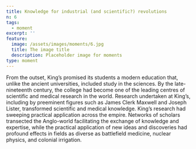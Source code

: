 ```yaml
---
title: Knowledge for industrial (and scientific?) revolutions
n: 6
tags:
  - moment
excerpt: ''
feature:
  image: /assets/images/moments/6.jpg
  title: The image title
  description: Placeholder image for moments
type: moment
---
```


From the outset, King’s promised its students a modern education that, unlike the ancient universities, included study in the sciences. By the late-nineteenth century, the college had become one of the leading centres of scientific and medical research in the world. Research undertaken at King’s, including by preeminent figures such as James Clerk Maxwell and Joseph Lister, transformed scientific and medical knowledge. King’s research had sweeping practical application across the empire. Networks of scholars transected the Anglo-world facilitating the exchange of knowledge and expertise, while the practical application of new ideas and discoveries had profound effects in fields as diverse as battlefield medicine, nuclear physics, and colonial irrigation.
